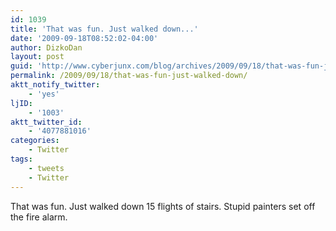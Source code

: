 ```yaml
---
id: 1039
title: 'That was fun. Just walked down...'
date: '2009-09-18T08:52:02-04:00'
author: DizkoDan
layout: post
guid: 'http://www.cyberjunx.com/blog/archives/2009/09/18/that-was-fun-just-walked-down/'
permalink: /2009/09/18/that-was-fun-just-walked-down/
aktt_notify_twitter:
    - 'yes'
ljID:
    - '1003'
aktt_twitter_id:
    - '4077881016'
categories:
    - Twitter
tags:
    - tweets
    - Twitter
---
```


That was fun. Just walked down 15 flights of stairs. Stupid painters set off the fire alarm.